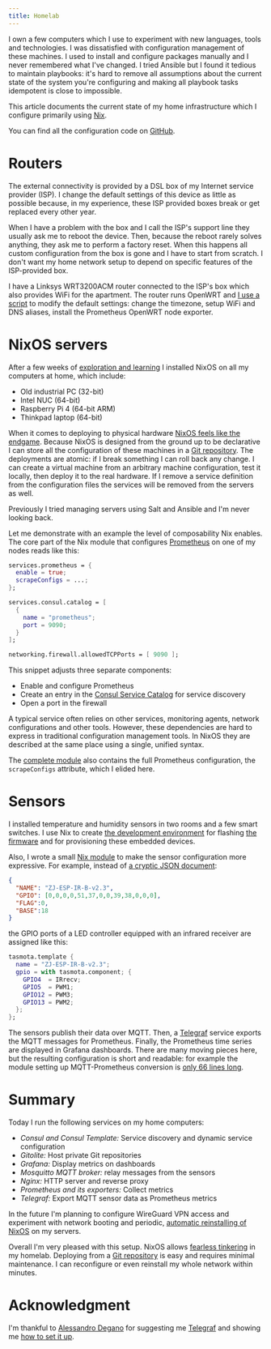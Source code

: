 ```yaml
---
title: Homelab
---
```


I own a few computers which I use to experiment with new languages, tools and
technologies.  I was dissatisfied with configuration management of these
machines.  I used to install and configure packages manually and I never
remembered what I've changed.  I tried Ansible but I found it tedious to
maintain playbooks: it's hard to remove all assumptions about the current state
of the system you're configuring and making all playbook tasks idempotent is
close to impossible.

This article documents the current state of my home infrastructure which I
configure primarily using [Nix](https://nixos.org).

You can find all the configuration code on [GitHub][GitHubHomelab].

# Routers

The external connectivity is provided by a DSL box of my Internet service
provider (ISP).  I change the default settings of this device as little as
possible because, in my experience, these ISP provided boxes break or get
replaced every other year.

When I have a problem with the box and I call the ISP's support line they
usually ask me to reboot the device.  Then, because the reboot rarely solves
anything, they ask me to perform a factory reset.  When this happens all custom
configuration from the box is gone and I have to start from scratch.  I don't
want my home network setup to depend on specific features of the ISP-provided
box.

I have a Linksys WRT3200ACM router connected to the ISP's box which also
provides WiFi for the apartment.  The router runs OpenWRT and [I use a
script][CodeRouterConfig] to modify the default settings: change the timezone,
setup WiFi and DNS aliases, install the Prometheus OpenWRT node exporter.

# NixOS servers

After a few weeks of [exploration and learning](
{filename}2020-04-30-Exploring-Nix.markdown) I installed NixOS on all my
computers at home, which include:

* Old industrial PC (32-bit)
* Intel NUC (64-bit)
* Raspberry Pi 4 (64-bit ARM)
* Thinkpad laptop (64-bit)

When it comes to deploying to physical hardware [NixOS feels like the
endgame][SkillsMatter].  Because NixOS is designed from the ground up to be
declarative I can store all the configuration of these machines in a [Git
repository][GitHubHomelab].  The deployments are atomic: if I break something I
can roll back any change.  I can create a virtual machine from an arbitrary
machine configuration, test it locally, then deploy it to the real hardware.
If I remove a service definition from the configuration files the services will
be removed from the servers as well.

Previously I tried managing servers using Salt and Ansible and I'm never
looking back.

Let me demonstrate with an example the level of composability Nix enables.  The
core part of the Nix module that configures [Prometheus](https://prometheus.io)
on one of my nodes reads like this:

``` nix
services.prometheus = {
  enable = true;
  scrapeConfigs = ...;
};

services.consul.catalog = [
  {
    name = "prometheus";
    port = 9090;
  }
];

networking.firewall.allowedTCPPorts = [ 9090 ];
```

This snippet adjusts three separate components:

* Enable and configure Prometheus
* Create an entry in the [Consul Service Catalog](https://www.consul.io/) for
  service discovery
* Open a port in the firewall

A typical service often relies on other services, monitoring agents, network
configurations and other tools.  However, these dependencies are hard to
express in traditional configuration management tools.  In NixOS they are
described at the same place using a single, unified syntax.

The [complete module][CodePrometheus] also contains the full Prometheus
configuration, the `scrapeConfigs` attribute, which I elided here.

# Sensors

I installed temperature and humidity sensors in two rooms and a few smart
switches.  I use Nix to create [the development environment][CodeNodemcuShell]
for flashing [the firmware][Tasmota] and for provisioning these embedded
devices.

Also, I wrote a small [Nix module][CodeTasmota] to make the sensor
configuration more expressive.  For example, instead of [a cryptic JSON
document][TasmotaTemplates]:

``` json
{
  "NAME": "ZJ-ESP-IR-B-v2.3",
  "GPIO": [0,0,0,0,51,37,0,0,39,38,0,0,0],
  "FLAG":0,
  "BASE":18
}
```

the GPIO ports of a LED controller equipped with an infrared receiver are
assigned like this:

``` nix
tasmota.template {
  name = "ZJ-ESP-IR-B-v2.3";
  gpio = with tasmota.component; {
    GPIO4  = IRrecv;
    GPIO5  = PWM1;
    GPIO12 = PWM3;
    GPIO13 = PWM2;
  };
};
```

The sensors publish their data over MQTT.  Then, a [Telegraf][Telegraf] service
exports the MQTT messages for Prometheus.  Finally, the Prometheus time series
are displayed in Grafana dashboards.  There are many moving pieces here, but
the resulting configuration is short and readable: for example the module
setting up MQTT-Prometheus conversion is [only 66 lines long][CodeMqtt].

# Summary

Today I run the following services on my home computers:

* _Consul and Consul Template:_ Service discovery and dynamic service configuration
* _Gitolite:_ Host private Git repositories
* _Grafana:_ Display metrics on dashboards
* _Mosquitto MQTT broker:_ relay messages from the sensors
* _Nginx:_ HTTP server and reverse proxy
* _Prometheus and its exporters:_ Collect metrics
* _Telegraf:_ Export MQTT sensor data as Prometheus metrics

In the future I'm planning to configure WireGuard VPN access and experiment
with network booting and periodic, [automatic reinstalling of
NixOS][EraseYourDarlings] on my servers.

Overall I'm very pleased with this setup.  NixOS allows [fearless
tinkering][FearlessTinkering] in my homelab.  Deploying from a [Git
repository][GitHubHomelab] is easy and requires minimal maintenance.  I can
reconfigure or even reinstall my whole network within minutes.

# Acknowledgment

I'm thankful to [Alessandro Degano][Degano] for suggesting me
[Telegraf][Telegraf] and showing me [how to set it up][DeganoHomelab].

[EraseYourDarlings]: https://grahamc.com/blog/erase-your-darlings
[FearlessTinkering]: https://www.youtube.com/watch?v=DK_iLg2Ekwk
[GitHubHomelab]: https://github.com/wagdav/homelab
[SkillsMatter]: https://skillsmatter.com/skillscasts/14777-safe-and-reproducible-deployments-with-immutable-infrastructure
[Tasmota]: https://tasmota.github.io/docs/
[TasmotaTemplates]: https://tasmota.github.io/docs/Templates
[Telegraf]: https://www.influxdata.com/time-series-platform/telegraf/

[CodeMqtt]: https:////github.com/wagdav/homelab/blob/30a82d2/modules/mqtt.nix
[CodeNodemcuShell]: https://github.com/wagdav/homelab/blob/30a82d2/nodemcu/shell.nix
[CodePrometheus]: https://github.com/wagdav/homelab/blob/30a82d2/modules/prometheus.nix
[CodeRouterConfig]: https://github.com/wagdav/homelab/blob/30a82d2/router/config
[CodeTasmota]: https://github.com/wagdav/homelab/blob/30a82d2/nodemcu/tasmota.nix

[Degano]: https://github.com/degano/
[DeganoHomelab]: https://github.com/degano/homelab/tree/9f93ea0b296/kubernetes/telegraf
